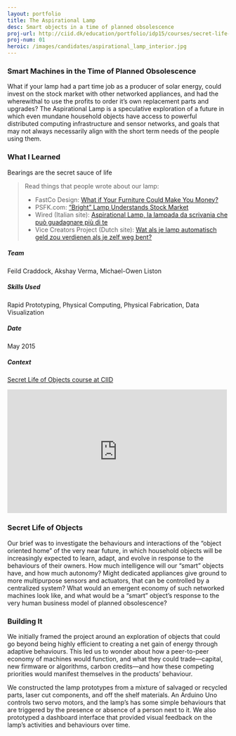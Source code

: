 ```yaml
---
layout: portfolio
title: The Aspirational Lamp
desc: Smart objects in a time of planned obsolescence
proj-url: http://ciid.dk/education/portfolio/idp15/courses/secret-life-of-objects/projects/the-aspirational-lamp/
proj-num: 01
heroic: /images/candidates/aspirational_lamp_interior.jpg
---
```


### Smart Machines in the Time of Planned Obsolescence

What if your lamp had a part time job as a producer of solar energy, could invest on the stock market with other networked appliances, and had the wherewithal to use the profits to order it’s own replacement parts and upgrades? The Aspirational Lamp is a speculative exploration of a future in which even mundane household objects have access to powerful distributed computing infrastructure and sensor networks, and goals that may not always necessarily align with the short term needs of the people using them.

### What I Learned
Bearings are the secret sauce of life

> Read things that people wrote about our lamp:
>
> * FastCo Design: [What if Your Furniture Could Make You Money?](http://www.fastcodesign.com/3047488/what-if-your-furniture-could-make-you-money)
> * PSFK.com: [“Bright” Lamp Understands Stock Market](http://www.psfk.com/2015/06/invest-in-stock-market-stocks-aspirational-lamp-copenhagen-institute-of-interaction-design.html)
> * Wired (Italian site): [Aspirational Lamp, la lampada da scrivania che può guadagnare più di te](http://www.wired.it/tv/aspirational-lamp-lampada-scrivania-puo-guadagnare/)
> * Vice Creators Project (Dutch site): [Wat als je lamp automatisch geld zou verdienen als je zelf weg bent?](http://thecreatorsproject.vice.com/nl/blog/deze-lamp-investeert-zonne-energie-in-de-aandelenmarkt-om-geld-voor-je-te-verdienen)

##### Team
Feild Craddock, Akshay Verma, Michael-Owen Liston

##### Skills Used
Rapid Prototyping, Physical Computing, Physical Fabrication, Data Visualization

##### Date
May 2015

##### Context
[Secret Life of Objects course at CIID](http://ciid.dk/education/portfolio/idp15/courses/secret-life-of-objects/projects/the-aspirational-lamp/)

<iframe src="https://player.vimeo.com/video/130375657?byline=0&portrait=0" width="500" height="281" frameborder="0" webkitallowfullscreen mozallowfullscreen allowfullscreen></iframe>

### Secret Life of Objects

Our brief was to investigate the behaviours and interactions of the “object oriented home” of the very near future, in which household objects will be increasingly expected to learn, adapt, and evolve in response to the behaviours of their owners. How much intelligence will our “smart” objects have, and how much autonomy? Might dedicated appliances give ground to more multipurpose sensors and actuators, that can be controlled by a centralized system? What would an emergent economy of such networked machines look like, and what would be a “smart” object’s response to the very human business model of planned obsolescence?

### Building It

We initially framed the project around an exploration of objects that could go beyond being highly efficient to creating a net gain of energy through adaptive behaviours. This led us to wonder about how a peer-to-peer economy of machines would function, and what they could trade—capital, new firmware or algorithms, carbon credits—and how these competing priorities would manifest themselves in the products’ behaviour.

We constructed the lamp prototypes from a mixture of salvaged or recycled parts, laser cut components, and off the shelf materials. An Arduino Uno controls two servo motors, and the lamp’s has some simple behaviours that are triggered by the presence or absence of a person next to it. We also prototyped a dashboard interface that provided visual feedback on the lamp’s activities and behaviours over time.